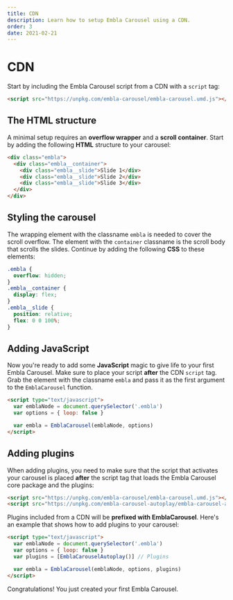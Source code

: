 ```yaml
---
title: CDN
description: Learn how to setup Embla Carousel using a CDN.
order: 3
date: 2021-02-21
---
```


# CDN

Start by including the Embla Carousel script from a CDN with a `script` tag:

```html
<script src="https://unpkg.com/embla-carousel/embla-carousel.umd.js"></script>
```

## The HTML structure

A minimal setup requires an **overflow wrapper** and a **scroll container**. Start by adding the following **HTML** structure to your carousel:

```html
<div class="embla">
  <div class="embla__container">
    <div class="embla__slide">Slide 1</div>
    <div class="embla__slide">Slide 2</div>
    <div class="embla__slide">Slide 3</div>
  </div>
</div>
```

## Styling the carousel

The wrapping element with the classname `embla` is needed to cover the scroll overflow. The element with the `container` classname is the scroll body that scrolls the slides. Continue by adding the following **CSS** to these elements:

```css
.embla {
  overflow: hidden;
}
.embla__container {
  display: flex;
}
.embla__slide {
  position: relative;
  flex: 0 0 100%;
}
```

## Adding JavaScript

Now you're ready to add some **JavaScript** magic to give life to your first Embla Carousel. Make sure to place your script **after** the CDN `script` tag. Grab the element with the classname `embla` and pass it as the first argument to the `EmblaCarousel` function.

```html
<script type="text/javascript">
  var emblaNode = document.querySelector('.embla')
  var options = { loop: false }

  var embla = EmblaCarousel(emblaNode, options)
</script>
```

## Adding plugins

When adding plugins, you need to make sure that the script that activates your carousel is placed **after** the script tag that loads the Embla Carousel core package and the plugins:

```html
<script src="https://unpkg.com/embla-carousel/embla-carousel.umd.js"></script>
<script src="https://unpkg.com/embla-carousel-autoplay/embla-carousel-autoplay.umd.js"></script>
```

Plugins included from a CDN will be **prefixed with EmblaCarousel**. Here's an example that shows how to add plugins to your carousel:

```html
<script type="text/javascript">
  var emblaNode = document.querySelector('.embla')
  var options = { loop: false }
  var plugins = [EmblaCarouselAutoplay()] // Plugins

  var embla = EmblaCarousel(emblaNode, options, plugins)
</script>
```

Congratulations! You just created your first Embla Carousel.
